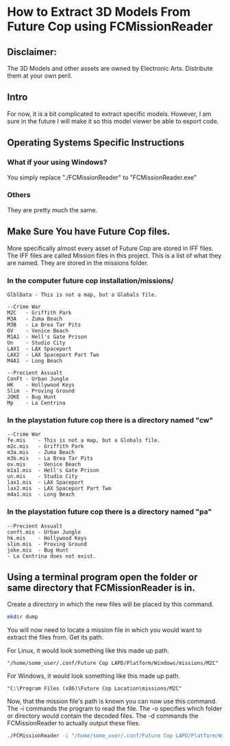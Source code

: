 # How to Extract 3D Models From Future Cop using FCMissionReader

## Disclaimer:
The 3D Models and other assets are owned by Electronic Arts.
Distribute them at your own peril.

## Intro
For now, it is a bit complicated to extract specific models.
However, I am sure in the future I will make it so this model viewer be able to export code.

## Operating Systems Specific Instructions

### What if your using Windows?
You simply replace "./FCMissionReader" to "FCMissionReader.exe"

### Others
They are pretty much the same.

## Make Sure You have Future Cop files.
More specifically almost every asset of Future Cop are stored in IFF files.
The IFF files are called Mission files in this project. This is a list of
what they are named. They are stored in the missions folder.

### In the computer future cop installation/missions/
```
GlblData - This is not a map, but a Globals file.

--Crime War
M2C   - Griffith Park
M3A   - Zuma Beach
M3B   - La Brea Tar Pits
OV    - Venice Beach
M1A1  - Hell's Gate Prison
Un    - Studio City
LAX1  - LAX Spaceport
LAX2  - LAX Spaceport Part Two
M4A1  - Long Beach

--Precient Assualt
ConFt - Urban Jungle
HK    - Hollywood Keys
Slim  - Proving Ground
JOKE  - Bug Hunt
Mp    - La Centrina
```

### In the playstation future cop there is a directory named "cw"
```
--Crime War
fe.mis    - This is not a map, but a Globals file.
m2c.mis   - Griffith Park
m3a.mis   - Zuma Beach
m3b.mis   - La Brea Tar Pits
ov.mis    - Venice Beach
m1a1.mis  - Hell's Gate Prison
un.mis    - Studio City
lax1.mis  - LAX Spaceport
lax2.mis  - LAX Spaceport Part Two
m4a1.mis  - Long Beach
```
### In the playstation future cop there is a directory named "pa"
```
--Precient Assualt
conft.mis - Urban Jungle
hk.mis    - Hollywood Keys
slim.mis  - Proving Ground
joke.mis  - Bug Hunt
- La Centrina does not exist.
```

## Using a terminal program open the folder or same directory that FCMissionReader is in.
Create a directory in which the new files will be placed by this command.
```bash
mkdir dump
```

You will now need to locate a mission file in which you would want to extract the files from. Get its path.

For Linux, it would look something like this made up path.
```
"/home/some_user/.conf/Future Cop LAPD/Platform/Windows/missions/M2C"
```
For Windows, it would look something like this made up path.
```
"C:\Program Files (x86)\Future Cop Location\missions/M2C"
```

Now, that the mission file's path is known you can now use this command. The -i <filepath> commands the program to read the file. The -o <filepath> specifies which folder or directory would contain the decoded files. The -d commands the FCMissionReader to actually output these files.
```bash
./FCMissionReader -i "/home/some_user/.conf/Future Cop LAPD/Platform/Windows/missions/M2C" -o dump -d
```
